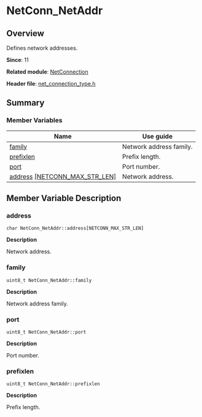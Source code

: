 # NetConn_NetAddr


## Overview

Defines network addresses.

**Since**: 11

**Related module**: [NetConnection](_net_connection.md)

**Header file**: [net_connection_type.h](net__connection__type_8h.md#net_connection_typeh)

## Summary


### Member Variables

| Name| Use guide| 
| -------- | -------- |
| [family](#family) | Network address family.| 
| [prefixlen](#prefixlen) | Prefix length.| 
| [port](#port) | Port number.| 
| [address](#address) [[NETCONN_MAX_STR_LEN]](_net_connection.md#macros)| Network address.| 


## Member Variable Description


### address

```
char NetConn_NetAddr::address[NETCONN_MAX_STR_LEN]
```

**Description**

Network address.


### family

```
uint8_t NetConn_NetAddr::family
```

**Description**

Network address family.


### port

```
uint8_t NetConn_NetAddr::port
```

**Description**

Port number.


### prefixlen

```
uint8_t NetConn_NetAddr::prefixlen
```

**Description**

Prefix length.
